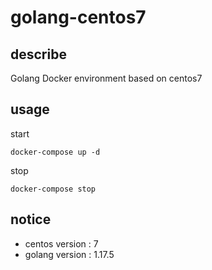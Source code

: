# golang-centos7

## describe

Golang Docker environment based on centos7

## usage

start

```
docker-compose up -d
```

stop

```
docker-compose stop
```

## notice

- centos version : 7
- golang version : 1.17.5

